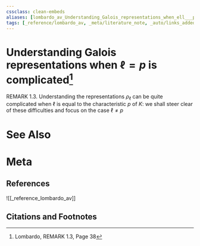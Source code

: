 ```yaml
---
cssclass: clean-embeds
aliases: [lombardo_av_Understanding_Galois_representations_when_ell___p_is_complicated]
tags: [_reference/lombardo_av, _meta/literature_note, _auto/links_added, _meta/TODO/change_title, _meta/remark]
---
```

# Understanding Galois representations when $\ell  = p$ is complicated[^1]
REMARK 1.3. Understanding the representations $\rho_{\ell}$ can be quite complicated when $\ell$ is equal to the characteristic $p$ of $K:$ we shall steer clear of these difficulties and focus on the case $\ell \neq p$




# See Also

# Meta
## References
![[_reference_lombardo_av]]

## Citations and Footnotes
[^1]: Lombardo, REMARK 1.3, Page 38
